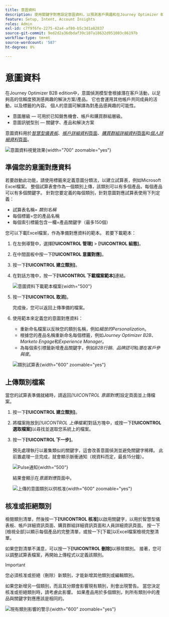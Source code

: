 ```yaml
---
title: 意圖資料
description: 使用關鍵字對應設定意圖資料，以預測客戶興趣和在Journey Optimizer B2B edition中針對帳戶式行銷購買訊號。
feature: Setup, Intent, Account Insights
roles: Admin
exl-id: c7f9f6fe-2275-42a4-af80-b5c3d1a82837
source-git-commit: 9ed2d2a36dbdaf39c107a18632d951003c86197b
workflow-type: tm+mt
source-wordcount: '587'
ht-degree: 0%

---
```


# 意圖資料

在Journey Optimizer B2B edition中，意圖偵測模型會根據潛在客戶活動，以足夠高的信賴度預測感興趣的解決方案/產品。 它也會運用其他帳戶共同成員的活動，以及標籤的內容。 個人的意圖可解譯為對產品感興趣的可能性。

* 意圖層級 — 可用於已知銷售機會、帳戶和購買群組層級。
* 意圖訊號型別 — 關鍵字、產品和解決方案

意圖資料用於&#x200B;[_智慧型儀表板_](../dashboards/intelligent-dashboard.md)、[_帳戶詳細資料_&#x200B;頁面](../accounts/account-details.md)、[_購買群組詳細資料_&#x200B;頁面](../buying-groups/buying-group-details.md)和&#x200B;[_個人詳細資料_&#x200B;頁面](../accounts/person-details.md)。

![意圖資料視覺效果](../data/assets/intent-data-visualization.png){width="700" zoomable="yes"}

## 準備您的意圖對應資料

若要啟動此功能，請使用標籤來定義意圖分類法，以建立試算表，例如Microsoft Excel檔案。 整個試算表會作為一個類別上傳，該類別可以有多個產品，每個產品可以有多個關鍵字。 針對您要定義的每個類別，針對意圖對應試算表使用下列定義：

* 試算表名稱= _類別名稱_
* 每個標籤=您的產品名稱
* 每個索引標籤包含一欄=產品關鍵字（最多150個）

您可以下載Excel檔案，作為準備對應資料的範本。 若要下載範本：

1. 在左側導覽中，選擇&#x200B;**[!UICONTROL 管理]** > **[!UICONTROL 組態]**。

1. 在中間面板中按一下&#x200B;**[!UICONTROL 意圖對應]**。

1. 按一下&#x200B;**[!UICONTROL 建立類別]**。

1. 在對話方塊中，按一下&#x200B;**[!UICONTROL 下載檔案範本]**&#x200B;連結。

   ![意圖資料下載範本檔案](./assets/intent-data-upload-files.png){width="500"}

1. 按一下&#x200B;**[!UICONTROL 取消]**。

   完成後，您可以返回上傳準備的檔案。

1. 使用範本來定義您的意圖對應資料：

   * 重新命名檔案以反映您的類別名稱，例如&#x200B;_縮放的Personalization_。
   * 根據您的產品名稱重新命名每個標籤，例如&#x200B;_Journey Optimizer B2B_、_Marketo Engage_&#x200B;和&#x200B;_Experience Manager_。
   * 為每個索引標籤新增產品關鍵字，例如&#x200B;_B2B行銷_、_品牌認可_&#x200B;和&#x200B;_潛在客戶參與度_。

   ![類別試算表](./assets/intent-category-spreadsheet.png){width="600" zoomable="yes"}

## 上傳類別檔案

當您的試算表準備就緒時，請返回&#x200B;_[!UICONTROL 意圖對應]_&#x200B;設定頁面並上傳檔案。

1. 按一下&#x200B;**[!UICONTROL 建立類別]**。

1. 將檔案拖放到&#x200B;_[!UICONTROL 上傳檔案]_&#x200B;對話方塊中，或按一下&#x200B;**[!UICONTROL 選取檔案]**&#x200B;以尋找並選取您系統上的檔案。

1. 按一下&#x200B;**[!UICONTROL 下一步]**。

   預先處理執行以叢集類似的關鍵字，這會改善意圖偵測並避免關鍵字稀釋。 此前置處理一旦完成，就會顯示脈衝通知（視資料而定，最長15分鐘）。

   ![Pulse通知](./assets/intent-data-upload-files-pre-process.png){width="500"}

   結果會顯示在&#x200B;_意圖對應_&#x200B;頁面中。

   ![上傳的意圖類別以供核准](./assets/intent-data-category-approve.png){width="600" zoomable="yes"}

## 核准或拒絕類別

檢閱類別清單，然後按一下&#x200B;**[!UICONTROL 核准]**&#x200B;以啟用關鍵字，以用於智慧型儀表板、帳戶詳細資訊頁面、購買群組詳細資訊頁面和人員詳細資訊頁面。 按一下[檢視全部]&#x200B;**&#x200B;**&#x200B;以顯示每個產品的完整清單，或按一下[下載]&#x200B;**&#x200B;**&#x200B;以Excel檔案檢視完整清單。

如果您對清單不滿意，可以按一下&#x200B;**[!UICONTROL 刪除]**&#x200B;以移除類別。 接著，您可以調整試算表檔案，再開始上傳程式以定義該類別。

>[!IMPORTANT]
>
>您必須核准或拒絕（刪除）新類別，才能新增其他類別或編輯類別。

如果您新增另一個類別，而且其分類會影響現有類別，則會出現警告。 當您決定核准或拒絕類別時，請考慮此影響。 如果產品用於多個類別，則所有類別中的產品與關鍵字對應應該是相同的。

![現有類別影響的警示](./assets/intent-data-category-overlap.png){width="600" zoomable="yes"}
